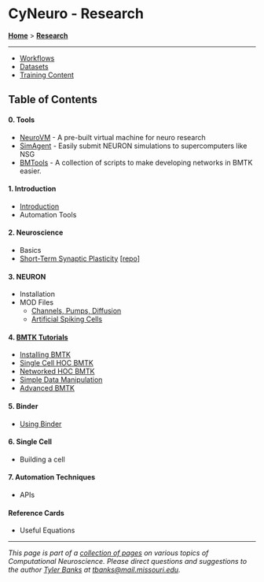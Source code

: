 # CyNeuro - Research

[**Home**](/) > [**Research**](./)

---

* [Workflows](https://engineering.missouri.edu/cyneuro/cyneuro-projects/#1552415134193-e62be402-d851)
* [Datasets](https://engineering.missouri.edu/cyneuro/cyneuro-projects/#1552415134207-0c4baba3-d6fb)
* [Training Content](https://engineering.missouri.edu/cyneuro/cyneuro-projects/#1552415145725-19eda2b2-d731)

## Table of Contents

#### 0. Tools
* [NeuroVM](tools/neurovm) - A pre-built virtual machine for neuro research
* [SimAgent](tools/simagent) - Easily submit NEURON simulations to supercomputers like NSG
* [BMTools](https://github.com/tjbanks/bmtools) - A collection of scripts to make developing networks in BMTK easier.

#### 1. Introduction 

* [Introduction](/research/introduction)
* Automation Tools

#### 2. Neuroscience

* Basics
* [Short-Term Synaptic Plasticity](https://nbviewer.jupyter.org/github/tjbanks/synaptic_plasticity/blob/master/ShortTermSynapticPlasticity.ipynb) [[repo](https://github.com/tjbanks/synaptic_plasticity)]

#### 3. NEURON

* Installation
* MOD Files
    * [Channels, Pumps, Diffusion](https://neuron.yale.edu/ftp/ted/book/revisions/chap9indexedref.pdf)
    * [Artificial Spiking Cells](https://neuron.yale.edu/ftp/ted/book/revisions/chap10indexedref.pdf)

#### 4. [BMTK Tutorials](/research/bmtk)

* [Installing BMTK](/research/bmtk/installation)
* [Single Cell HOC BMTK](/research/bmtk/single-cell)
* [Networked HOC BMTK](/research/bmtk/network)
* [Simple Data Manipulation](/research/bmtk/data-manipulation)
* [Advanced BMTK](/research/bmtk/advanced)

#### 5. Binder

* [Using Binder](/research/binder/)

#### 6. Single Cell

* Building a cell

#### 7. Automation Techniques

* APIs

#### Reference Cards

* Useful Equations

---
*This page is part of a [collection of pages](/) on various topics of Computational Neuroscience. Please direct questions and suggestions to the author [Tyler Banks](https://tylerbanks.net) at [tbanks@mail.missouri.edu](mailto:tbanks@mail.missouri.edu).*
